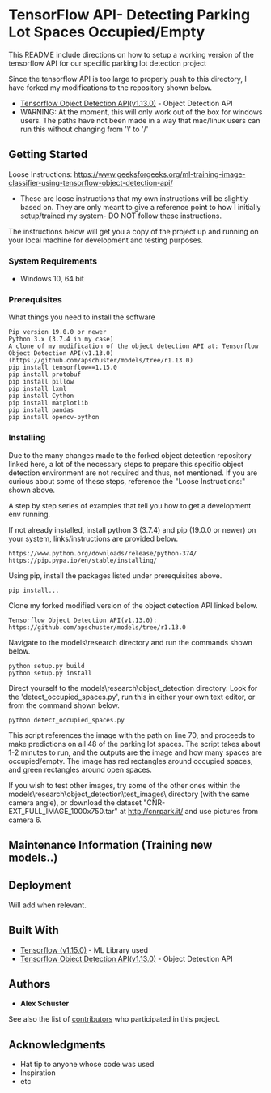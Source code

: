 # TensorFlow API- Detecting Parking Lot Spaces Occupied/Empty
This README include directions on how to setup a working version of the tensorflow API for our specific parking lot detection project

Since the tensorflow API is too large to properly push to this directory, I have forked my modifications to the repository shown below.
* [Tensorflow Object Detection API(v1.13.0)](https://github.com/apschuster/models/tree/r1.13.0) - Object Detection API
* WARNING: At the moment, this will only work out of the box for windows users. The paths have not been made in a way that mac/linux users can run this without changing from '\\' to '/'


## Getting Started

Loose Instructions: https://www.geeksforgeeks.org/ml-training-image-classifier-using-tensorflow-object-detection-api/
* These are loose instructions that my own instructions will be slightly based on. They are only meant to give a reference point to how I initially setup/trained my system- DO NOT follow these instructions.

The instructions below will get you a copy of the project up and running on your local machine for development and testing purposes.

### System Requirements
* Windows 10, 64 bit

### Prerequisites

What things you need to install the software

```
Pip version 19.0.0 or newer
Python 3.x (3.7.4 in my case)
A clone of my modification of the object detection API at: Tensorflow Object Detection API(v1.13.0)(https://github.com/apschuster/models/tree/r1.13.0)
pip install tensorflow==1.15.0
pip install protobuf
pip install pillow
pip install lxml
pip install Cython
pip install matplotlib
pip install pandas
pip install opencv-python 

```

### Installing
Due to the many changes made to the forked object detection repository linked here, a lot of the necessary steps to prepare this specific object detection environment are not required and thus, not mentioned. If you are curious about some of these steps, reference the "Loose Instructions:" shown above.



A step by step series of examples that tell you how to get a development env running.

If not already installed, install python 3 (3.7.4) and pip (19.0.0 or newer) on your system, links/instructions are provided below.
```
https://www.python.org/downloads/release/python-374/
https://pip.pypa.io/en/stable/installing/
```

Using pip, install the packages listed under prerequisites above.

```
pip install...
```

Clone my forked modified version of the object detection API linked below.

```
Tensorflow Object Detection API(v1.13.0): https://github.com/apschuster/models/tree/r1.13.0
```

Navigate to the models\research directory and run the commands shown below.

```
python setup.py build
python setup.py install
```

Direct yourself to the models\research\object_detection directory. Look for the 'detect_occupied_spaces.py', run this in either your own text editor, or from the command shown below.

```
python detect_occupied_spaces.py
```

This script references the image with the path on line 70, and proceeds to make predictions on all 48 of the parking lot spaces. The script takes about 1-2 minutes to run, and the outputs are the image and how many spaces are occupied/empty. The image has red rectangles around occupied spaces, and green rectangles around open spaces.

If you wish to test other images, try some of the other ones within the models\research\object_detection\test_images\ directory (with the same camera angle), or download the dataset "CNR-EXT_FULL_IMAGE_1000x750.tar" at http://cnrpark.it/ and use pictures from camera 6.


## Maintenance Information (Training new models..)

## Deployment

Will add when relevant.

## Built With

* [Tensorflow (v1.15.0)](https://www.tensorflow.org/versions/r1.15/api_docs/python/tf) - ML Library used
* [Tensorflow Object Detection API(v1.13.0)](https://github.com/apschuster/models/tree/r1.13.0) - Object Detection API


## Authors

* **Alex Schuster** 

See also the list of [contributors](https://github.com/your/project/contributors) who participated in this project.

## Acknowledgments

* Hat tip to anyone whose code was used
* Inspiration
* etc
